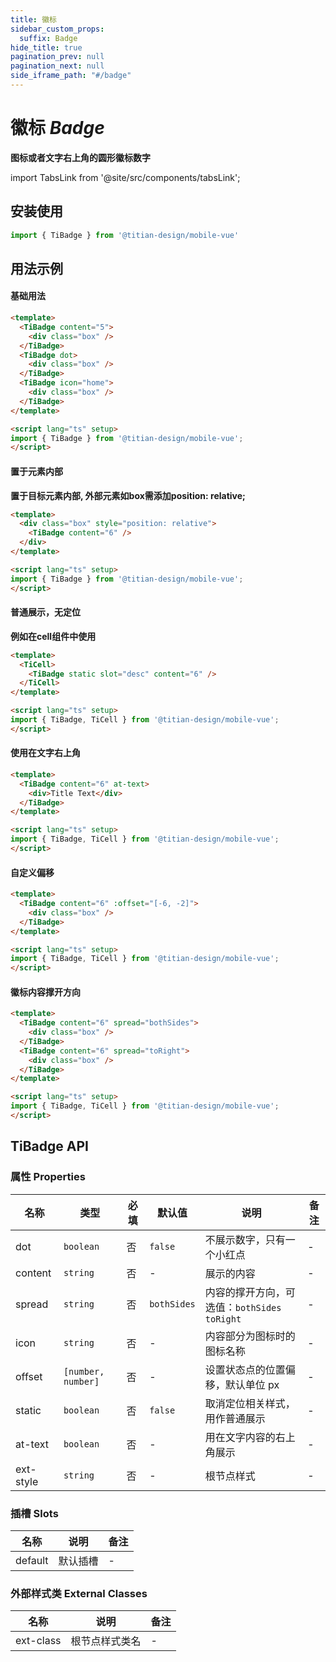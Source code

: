 ```yaml
---
title: 徽标
sidebar_custom_props:
  suffix: Badge
hide_title: true
pagination_prev: null
pagination_next: null
side_iframe_path: "#/badge"
---
```


# 徽标 _Badge_
**图标或者文字右上角的圆形徽标数字**

import TabsLink from '@site/src/components/tabsLink';

<TabsLink id="tibadge-api" />

## 安装使用
```typescript showLineNumbers
import { TiBadge } from '@titian-design/mobile-vue'
```

## 用法示例

#### 基础用法
```html showLineNumbers
<template>
  <TiBadge content="5">
    <div class="box" /> 
  </TiBadge>
  <TiBadge dot>
    <div class="box" />
  </TiBadge>
  <TiBadge icon="home">
    <div class="box" />
  </TiBadge>
</template>

<script lang="ts" setup>
import { TiBadge } from '@titian-design/mobile-vue';
</script>
```
#### 置于元素内部
**置于目标元素内部, 外部元素如box需添加position: relative;**
```html showLineNumbers
<template>
  <div class="box" style="position: relative">
    <TiBadge content="6" />
  </div>
</template>

<script lang="ts" setup>
import { TiBadge } from '@titian-design/mobile-vue';
</script>
```
#### 普通展示，无定位
**例如在cell组件中使用**
```html showLineNumbers
<template>
  <TiCell>
    <TiBadge static slot="desc" content="6" />
  </TiCell>
</template>

<script lang="ts" setup>
import { TiBadge, TiCell } from '@titian-design/mobile-vue';
</script>
```
#### 使用在文字右上角
```html showLineNumbers
<template>
  <TiBadge content="6" at-text>
    <div>Title Text</div>
  </TiBadge>
</template>

<script lang="ts" setup>
import { TiBadge, TiCell } from '@titian-design/mobile-vue';
</script>
```
#### 自定义偏移
```html showLineNumbers
<template>
  <TiBadge content="6" :offset="[-6, -2]">
    <div class="box" />
  </TiBadge>
</template>

<script lang="ts" setup>
import { TiBadge, TiCell } from '@titian-design/mobile-vue';
</script>
```
#### 徽标内容撑开方向
```html showLineNumbers
<template>
  <TiBadge content="6" spread="bothSides">
    <div class="box" />
  </TiBadge>
  <TiBadge content="6" spread="toRight">
    <div class="box" />
  </TiBadge>
</template>

<script lang="ts" setup>
import { TiBadge, TiCell } from '@titian-design/mobile-vue';
</script>
```
## TiBadge API
### 属性 **Properties**

| 名称     | 类型               | 必填 | 默认值    | 说明                                       | 备注 |
| -------- | ------------------ | ---- | --------- | ------------------------------------------ | ---- |
| dot      | `boolean`          | 否   | `false`     | 不展示数字，只有一个小红点                 | -    |
| content  | `string`           | 否   | -         | 展示的内容                                 | -    |
| spread   | `string`           | 否   | `bothSides` | 内容的撑开方向，可选值：`bothSides` `toRight` | -    |
| icon     | `string`           | 否   | -         | 内容部分为图标时的图标名称                 | -    |
| offset   | `[number, number]` | 否   | -         | 设置状态点的位置偏移，默认单位 px          | -    |
| static   | `boolean`          | 否   | `false`     | 取消定位相关样式，用作普通展示             | -    |
| at-text   | `boolean`          | 否   | -         | 用在文字内容的右上角展示                   | -    |
| ext-style | `string`           | 否   | -         | 根节点样式                                 | -    |

### 插槽 **Slots**

| 名称    | 说明     | 备注 |
| ------- | -------- | ---- |
| default | 默认插槽 | -    |

### 外部样式类 **External Classes**

| 名称     | 说明           | 备注 |
| -------- | -------------- | ---- |
| ext-class | 根节点样式类名 | -    |
